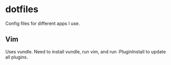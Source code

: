 # dotfiles
Config files for different apps I use.

## Vim
Uses vundle.  Need to install vundle, run vim, and run :PluginInstall to update all plugins.
